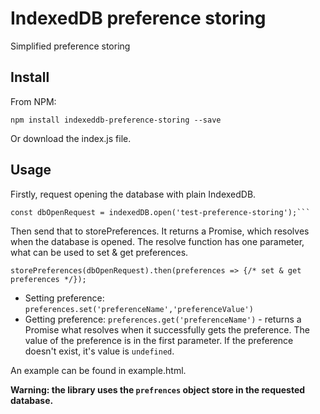 # IndexedDB preference storing
Simplified preference storing

## Install
From NPM:

	npm install indexeddb-preference-storing --save

Or download the index.js file.

## Usage
Firstly, request opening the database with plain IndexedDB.

	const dbOpenRequest = indexedDB.open('test-preference-storing');```

Then send that to storePreferences.
It returns a Promise, which resolves when the database is opened.
The resolve function has one parameter,
what can be used to set & get preferences.

	storePreferences(dbOpenRequest).then(preferences => {/* set & get preferences */});

- Setting preference: ```preferences.set('preferenceName','preferenceValue')```
- Getting preference: ```preferences.get('preferenceName')``` -
returns a Promise what resolves when it successfully gets the preference.
The value of the preference is in the first parameter.
If the preference doesn't exist, it's value is ```undefined```. 

An example can be found in example.html.

**Warning: the library uses the ```prefrences``` object store in the requested database.** 